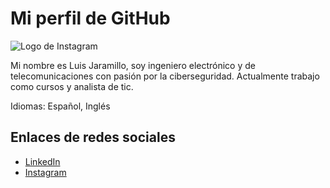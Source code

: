 <!DOCTYPE html>
<html>
  <head>
    <title>Perfil de Luis Jaramillo</title>
  </head>
  <body>
    <h1>Mi perfil de GitHub</h1>
    <img src="https://cdn.pixabay.com/photo/2021/06/15/12/17/instagram-6338401_1280.png" alt="Logo de Instagram">
    <p>Mi nombre es Luis Jaramillo, soy ingeniero electrónico y de telecomunicaciones con pasión por la ciberseguridad. Actualmente trabajo como cursos y analista de tic.</p>
    <p>Idiomas: Español, Inglés</p>
    <h2>Enlaces de redes sociales</h2>
    <ul>
      <li><a href="https://linkedin.com/in/luis-jaramillo-3588a2174">LinkedIn</a></li>
      <li><a href="https://www.instagram.com/">Instagram</a></li>
    </ul>
  </body>
</html>
